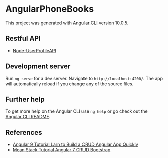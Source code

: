 # AngularPhoneBooks

This project was generated with [Angular CLI](https://github.com/angular/angular-cli) version 10.0.5.

## Restful API

- [Node-UserProfileAPI](https://github.com/Faiq98/Node-UserProfileAPI)

## Development server

Run `ng serve` for a dev server. Navigate to `http://localhost:4200/`. The app will automatically reload if you change any of the source files.

## Further help

To get more help on the Angular CLI use `ng help` or go check out the [Angular CLI README](https://github.com/angular/angular-cli/blob/master/README.md).

## References

- [Angular 9 Tutorial Larn to Build a CRUD Angular App Quickly](https://www.djamware.com/post/5e435e84a8d0ef4300ffc5f6/angular-9-tutorial-learn-to-build-a-crud-angular-app-quickly)
- [Mean Stack Tutorial Angular 7 CRUD Bootstrap](https://www.positronx.io/mean-stack-tutorial-angular-7-crud-bootstrap/)